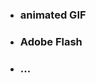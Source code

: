 * <h3 class="fragment grow">animated GIF</h3>
* <h3 class="fragment grow">Adobe Flash</h3>
* <h3 class="fragment grow">...</h3>